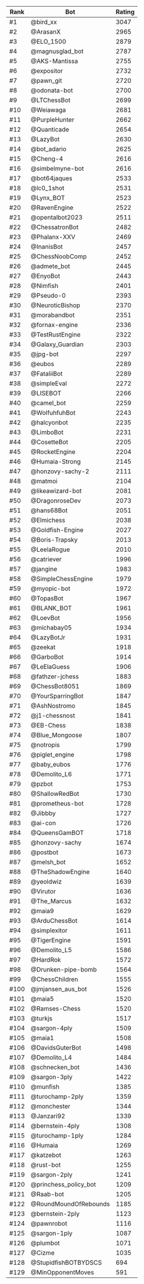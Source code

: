 Rank|Bot|Rating
---|---|---
#1|@bird_xx|3047
#2|@ArasanX|2965
#3|@ELO_1500|2879
#4|@magnusglad_bot|2787
#5|@AKS-Mantissa|2755
#6|@expositor|2732
#7|@pawn_git|2720
#8|@odonata-bot|2700
#9|@LTChessBot|2699
#10|@Weiawaga|2681
#11|@PurpleHunter|2662
#12|@Quanticade|2654
#13|@LazyBot|2630
#14|@bot_adario|2625
#15|@Cheng-4|2616
#16|@simbelmyne-bot|2616
#17|@bot64jaques|2533
#18|@lc0_1shot|2531
#19|@Lynx_BOT|2523
#20|@RavenEngine|2522
#21|@opentalbot2023|2511
#22|@ChessatronBot|2482
#23|@Phalanx-XXV|2469
#24|@InanisBot|2457
#25|@ChessNoobComp|2452
#26|@admete_bot|2445
#27|@EnyoBot|2443
#28|@Nimfish|2401
#29|@Pseudo-0|2393
#30|@NeuroticBishop|2370
#31|@morabandbot|2351
#32|@fornax-engine|2336
#33|@TestRustEngine|2322
#34|@Galaxy_Guardian|2303
#35|@jpg-bot|2297
#36|@eubos|2289
#37|@FataliiBot|2289
#38|@simpleEval|2272
#39|@LISEBOT|2266
#40|@camel_bot|2259
#41|@WolfuhfuhBot|2243
#42|@halcyonbot|2235
#43|@LimboBot|2231
#44|@CosetteBot|2205
#45|@RocketEngine|2204
#46|@Humaia-Strong|2145
#47|@honzovy-sachy-2|2111
#48|@matmoi|2104
#49|@likeawizard-bot|2081
#50|@DragonroseDev|2073
#51|@hans68Bot|2051
#52|@Elmichess|2038
#53|@Goldfish-Engine|2027
#54|@Boris-Trapsky|2013
#55|@LeelaRogue|2010
#56|@catriever|1996
#57|@jangine|1983
#58|@SimpleChessEngine|1979
#59|@myopic-bot|1972
#60|@TopasBot|1967
#61|@BLANK_BOT|1961
#62|@LoevBot|1956
#63|@michabay05|1934
#64|@LazyBotJr|1931
#65|@zeekat|1918
#66|@GarboBot|1914
#67|@LeElaGuess|1906
#68|@fathzer-jchess|1883
#69|@ChessBot8051|1869
#70|@YourSparringBot|1847
#71|@AshNostromo|1845
#72|@j1-chessnost|1841
#73|@EB-Chess|1838
#74|@Blue_Mongoose|1807
#75|@notropis|1799
#76|@piglet_engine|1798
#77|@baby_eubos|1776
#78|@Demolito_L6|1771
#79|@pzbot|1753
#80|@ShallowRedBot|1730
#81|@prometheus-bot|1728
#82|@Jibbby|1727
#83|@ai-con|1726
#84|@QueensGamBOT|1718
#85|@honzovy-sachy|1674
#86|@postbot|1673
#87|@melsh_bot|1652
#88|@TheShadowEngine|1640
#89|@yeoldwiz|1639
#90|@Virutor|1636
#91|@The_Marcus|1632
#92|@maia9|1629
#93|@ArduChessBot|1614
#94|@simplexitor|1611
#95|@TigerEngine|1591
#96|@Demolito_L5|1586
#97|@HardRok|1572
#98|@Drunken-pipe-bomb|1564
#99|@ChessChildren|1555
#100|@jmjansen_aus_bot|1526
#101|@maia5|1520
#102|@Ramses-Chess|1520
#103|@turkjs|1517
#104|@sargon-4ply|1509
#105|@maia1|1508
#106|@DavidsGuterBot|1498
#107|@Demolito_L4|1484
#108|@schnecken_bot|1436
#109|@sargon-3ply|1422
#110|@munfish|1385
#111|@turochamp-2ply|1359
#112|@monchester|1344
#113|@Janzari92|1339
#114|@bernstein-4ply|1308
#115|@turochamp-1ply|1284
#116|@Humaia|1269
#117|@katzebot|1263
#118|@rust-bot|1255
#119|@sargon-2ply|1241
#120|@princhess_policy_bot|1209
#121|@Raab-bot|1205
#122|@RoundMoundOfRebounds|1185
#123|@bernstein-2ply|1123
#124|@pawnrobot|1116
#125|@sargon-1ply|1087
#126|@plumbot|1071
#127|@Cizme|1035
#128|@StupidfishBOTBYDSCS|694
#129|@MinOpponentMoves|591
